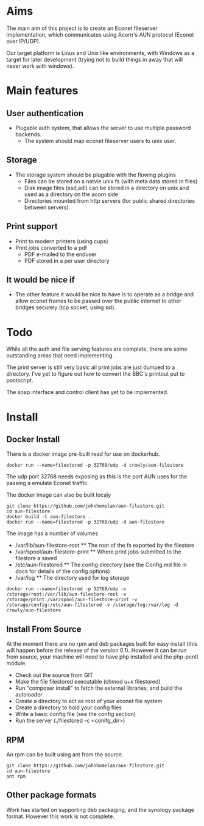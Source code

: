 # Aims #
The main aim of this project is to create an Econet fileserver implementation, which communicates using Acorn's AUN protocol (Econet over IP/UDP).

Our target platform is Linux and Unix like environments, with Windows as a target for later development (trying not to build things in away that will never work with windows).

# Main features #

## User authentication ##
* Plugable auth system, that allows the server to use multiple password backends. 
    * The system should map econet fileserver users to unix user.

## Storage ###
* The storage system should be plugable with the flowing plugins 
    * Files can be stored on a natvie unix fs (with meta data stored in files)
    * Disk image files (ssd,adl) can be stored in a directory on unix and used as a directory on the acorn side
    * Directories mounted from http servers (for public shared directories between servers)

## Print support ##
* Print to modern printers (using cups)
* Print jobs converted to a pdf
    * PDF e-mailed to the enduser
    * PDF stored in a per user directory 

## It would be nice if ##
* The other feature it would be nice to have is to operate as a bridge and allow econet frames to be passed over the public internet to other bridges securely (tcp socket, using ssl).

# Todo #
While all the auth and file serving features are complete, there are some outstanding areas that need implementing.

The print server is still very basic all print jobs are just dumped to a directory. I've yet to figure out how to convert the BBC's printout put to postscript. 

The soap interface and control client has yet to be implemented. 

# Install #
## Docker Install ##
There is a docker image pre-built read for use on dockerhub.

~~~
docker run --name=filestored -p 32768/udp -d crowly/aun-filestore
~~~
The udp port 32768 needs exposing as this is the port AUN uses for the passing a emulate Econet traffic.   

The docker image can also be built localy 

~~~
git clone https://github.com/johnhomelan/aun-filestore.git
cd aun-filestore
docker build -t aun-filestore .
docker run --name=filestored -p 32768/udp -d aun-filestore
~~~

The image has a number of volumes 
* /var/lib/aun-filestore-root
** The root of the fs exported by the filestore
* /var/spool/aun-filestore-print
** Where print jobs submitted to the filestore a saved
* /etc/aun-filestored
** The config directory (see the Config.md file in docs for details of the config options)
* /var/log
** The directory used for log storage 

~~~
docker run --name=filestored -p 32768/udp -v /storage/root:/var/lib/aun-filestore-root -v /storage/print:/var/spool/aun-filestore-print -v /storage/config:/etc/aun-filestored -v /storage/log:/var/log -d crowly/aun-filestore
~~~

## Install From Source ##

At the moment there are no rpm and deb packages built for easy install (this will happen before the release of the version 0.1).  However it can be run from source, your machine will need to have php installed and the php-pcntl module.
  
* Check out the source from GIT  
* Make the file filestored executable (chmod u+x filestored)
* Run "composer install" to fetch the external libraries, and build the autoloader
* Create a directory to act as root of your econet file system
* Create a directory to hold your config files 
* Write a basic config file (see the config section)
* Run the server (./filestored -c <conifg_dir>)

## RPM ##

An rpm can be built using ant from the source.

~~~
git clone https://github.com/johnhomelan/aun-filestore.git
cd aun-filestore
ant rpm
~~~

## Other package formats ##

Work has started on supporting deb packaging, and the synology package format.  However this work is not complete.  
